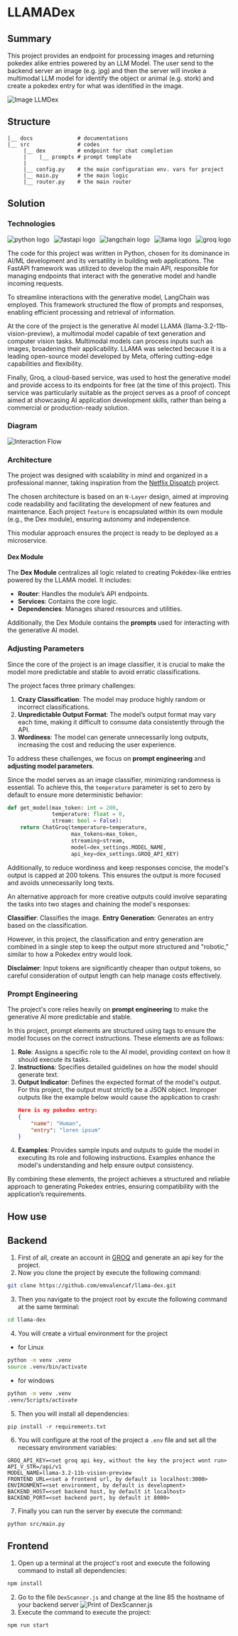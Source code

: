 # LLAMADex

## Summary

This project provides an endpoint for processing images and returning pokedex alike entries powered by an LLM Model. The user send to the backend server an image (e.g. jpg) and then the server will invoke a multimodal LLM model for identify the object or animal (e.g. stork) and create a pokedex entry for what was identified in the image.

![Image LLMDex](/docs/images/diagram_llama_dex.jpg)

## Structure
```
|__ docs              # documentations
|__ src               # codes
     |__ dex          # endpoint for chat completion
     |    |__ prompts # prompt template
     |
     |__ config.py    # the main configuration env. vars for project
     |__ main.py      # the main logic
     |__ router.py    # the main router
```

## Solution 

### Technologies

<div style="display:flex; gap: 10px;">
<img src="https://img.shields.io/badge/Python-005571?style=for-the-badge&logo=python" alt="python logo" />
<img src="https://img.shields.io/badge/FastAPI-005571?style=for-the-badge&logo=fastapi" alt="fastapi logo" />
<img src="https://img.shields.io/badge/LangChain-005571?style=for-the-badge&logo=langchain" alt="langchain logo"/>
<img src="https://img.shields.io/badge/LLAMA-005571?style=for-the-badge&logo=meta" alt="llama logo" />
<img src="https://img.shields.io/badge/Groq-005571?style=for-the-badge&logo=groq" alt="groq logo" />
</div>

The code for this project was written in Python, chosen for its dominance in AI/ML development and its versatility in building web applications. The FastAPI framework was utilized to develop the main API, responsible for managing endpoints that interact with the generative model and handle incoming requests.

To streamline interactions with the generative model, LangChain was employed. This framework structured the flow of prompts and responses, enabling efficient processing and retrieval of information.

At the core of the project is the generative AI model LLAMA (llama-3.2-11b-vision-preview), a multimodal model capable of text generation and computer vision tasks. Multimodal models can process inputs such as images, broadening their applicability. LLAMA was selected because it is a leading open-source model developed by Meta, offering cutting-edge capabilities and flexibility.

Finally, Groq, a cloud-based service, was used to host the generative model and provide access to its endpoints for free (at the time of this project). This service was particularly suitable as the project serves as a proof of concept aimed at showcasing AI application development skills, rather than being a commercial or production-ready solution.

### Diagram

![Interaction Flow](/docs//images/diagram_llama_dex_2.jpg)

### Architecture

The project was designed with scalability in mind and organized in a professional manner, taking inspiration from the [Netflix Dispatch](https://github.com/Netflix/dispatch) project.

The chosen architecture is based on an `N-Layer` design, aimed at improving code readability and facilitating the development of new features and maintenance. Each project `feature` is encapsulated within its own module (e.g., the Dex module), ensuring autonomy and independence. 

This modular approach ensures the project is ready to be deployed as a microservice.

#### Dex Module

The **Dex Module** centralizes all logic related to creating Pokédex-like entries powered by the LLAMA model. It includes:
- **Router**: Handles the module’s API endpoints.
- **Services**: Contains the core logic.
- **Dependencies**: Manages shared resources and utilities.

Additionally, the Dex Module contains the **prompts** used for interacting with the generative AI model.

### Adjusting Parameters

Since the core of the project is an image classifier, it is crucial to make the model more predictable and stable to avoid erratic classifications.

The project faces three primary challenges:

1. **Crazy Classification**: The model may produce highly random or incorrect classifications.
2. **Unpredictable Output Format**: The model’s output format may vary each time, making it difficult to consume data consistently through the API.
3. **Wordiness**: The model can generate unnecessarily long outputs, increasing the cost and reducing the user experience.

To address these challenges, we focus on **prompt engineering** and **adjusting model parameters**.

Since the model serves as an image classifier, minimizing randomness is essential. To achieve this, the `temperature` parameter is set to zero by default to ensure more deterministic behavior:

```python
def get_model(max_token: int = 200,
              temperature: float = 0,
              stream: bool = False):
    return ChatGroq(temperature=temperature,
                    max_tokens=max_token,
                    streaming=stream,
                    model=dex_settings.MODEL_NAME,
                    api_key=dex_settings.GROQ_API_KEY)
```
Additionally, to reduce wordiness and keep responses concise, the model's output is capped at 200 tokens. This ensures the output is more focused and avoids unnecessarily long texts.

An alternative approach for more creative outputs could involve separating the tasks into two stages and chaining the model's responses:

**Classifier**: Classifies the image.
**Entry Generation**: Generates an entry based on the classification.

However, in this project, the classification and entry generation are combined in a single step to keep the output more structured and "robotic," similar to how a Pokedex entry would look.

**Disclaimer**: Input tokens are significantly cheaper than output tokens, so careful consideration of output length can help manage costs effectively.


### Prompt Engineering

The project's core relies heavily on **prompt engineering** to make the generative AI more predictable and stable.

In this project, prompt elements are structured using tags to ensure the model focuses on the correct instructions. These elements are as follows:

1. **Role**: Assigns a specific role to the AI model, providing context on how it should execute its tasks.
2. **Instructions**: Specifies detailed guidelines on how the model should generate text.
3. **Output Indicator**: Defines the expected format of the model's output. For this project, the output must strictly be a JSON object. Improper outputs like the example below would cause the application to crash:
    ```json
    Here is my pokedex entry:
    {
        "name": "Human",
        "entry": "loren ipsum"
    }
    ```
4. **Examples**: Provides sample inputs and outputs to guide the model in executing its role and following instructions. Examples enhance the model's understanding and help ensure output consistency.

By combining these elements, the project achieves a structured and reliable approach to generating Pokedex entries, ensuring compatibility with the application’s requirements.


## How use

## Backend
1. First of all, create an account in [GROQ](https://groq.com/) and generate an api key for the project.
2. Now you clone the project by execute the following command:
```bash
git clone https://github.com/emvalencaf/llama-dex.git

```
3. Then you navigate to the project root by excute the following command at the same terminal:
```bash
cd llama-dex
```
4. You will create a virtual environment for the project
- for Linux
```bash
python -m venv .venv
source .venv/bin/activate
```
- for windows
```bash
python -m venv .venv
.venv/Scripts/activate
```
5. Then you will install all dependencies:
```
pip install -r requirements.txt
```
6. You will configure at the root of the project a `.env` file and set all the necessary environment variables:
```
GROQ_API_KEY=<set groq api key, without the key the project wont run>
API_V_STR=/api/v1
MODEL_NAME=llama-3.2-11b-vision-preview
FRONTEND_URL=<set a frontend url, by default is localhost:3000>
ENVIRONMENT=<set environment, by default is development>
BACKEND_HOST=<set backend host, by default it localhost>
BACKEND_PORT=<set backend port, by default it 8000>
```
7. Finally you can run the server by execute the command:
```bash
python src/main.py
```

## Frontend
1. Open up a terminal at the project's root and execute the following command to install all dependencies:
```bash
npm install
```
2. Go to the file `DexScanner.js` and change at the line 85 the hostname of your backend server
![Print of DexScanner.js](/docs/images/dexscanner_sc.png)
3. Execute the command to execute the project:
```bash
npm run start
```
